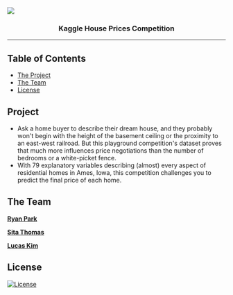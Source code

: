 <a href="https://www.kaggle.com/c/house-prices-advanced-regression-techniques">
 <img src="https://storage.googleapis.com/kaggle-competitions/kaggle/5407/media/housesbanner.png"></a>


<h3 align="center">Kaggle House Prices Competition</h3>

---

## Table of Contents

- [The Project](#project)
- [The Team](#team)
- [License](#license)

## Project <a name = "project"></a>

- Ask a home buyer to describe their dream house, and they probably won't begin with the height of the basement ceiling or the proximity to an east-west railroad. But this playground competition's dataset proves that much more influences price negotiations than the number of bedrooms or a white-picket fence.
- With 79 explanatory variables describing (almost) every aspect of residential homes in Ames, Iowa, this competition challenges you to predict the final price of each home.


## The Team<a name = "team"></a>

[**Ryan Park**](https://github.com/ryanhpark)

[**Sita Thomas**](https://github.com/sitathomas)

[**Lucas Kim**](https://github.com/kiml1)

## License<a name = "license"></a>

[![License](https://img.shields.io/badge/license-MIT-blue.svg)](/LICENSE)
